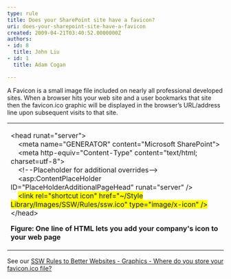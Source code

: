 ```yaml
---
type: rule
title: Does your SharePoint site have a favicon?
uri: does-your-sharepoint-site-have-a-favicon
created: 2009-04-21T03:40:52.0000000Z
authors:
- id: 8
  title: John Liu
- id: 1
  title: Adam Cogan

---
```




<span class='intro'> A Favicon is a small image file included on nearly all professional developed sites. When a browser hits your web site and a user bookmarks that site then the favicon.ico graphic will be displayed in the browser’s URL/address line upon subsequent visits to that site.
 </span>


  <table class="clsSSWTable">
    <tbody>
        <tr>
            <td>
            <p>&lt;head runat=&quot;server&quot;&gt; <br>
            &#160;&#160;&#160; &lt;meta name=&quot;GENERATOR&quot; content=&quot;Microsoft SharePoint&quot;&gt; <br>
            &#160;&#160;&#160; &lt;meta http-equiv=&quot;Content-Type&quot; content=&quot;text/html; charset=utf-8&quot;&gt; <br>
            &#160;&#160;&#160; &lt;!--Placeholder for additional overrides--&gt; <br>
            &#160;&#160;&#160; &lt;asp&#58;ContentPlaceHolder ID=&quot;PlaceHolderAdditionalPageHead&quot; runat=&quot;server&quot; /&gt; <br>
            &#160;&#160;&#160; <font style="background-color&#58;#ffff00;">&lt;link rel=&quot;shortcut icon&quot; href=&quot;~/Style Library/Images/SSW/Rules/ssw.ico&quot; type=&quot;image/x-icon&quot; /&gt;</font> <br>
            &lt;/head&gt; </p>
            <p><b>Figure&#58; One line of HTML lets you add your company's icon to&#160; your web page</b> </p>
            </td>
        </tr>
    </tbody>
</table>
<p>See our <a href="http&#58;//www.ssw.com.au/ssw/Standards/Rules/RulestoBetterWebsitesGraphics.aspx#Favicon">SSW Rules to Better Websites - Graphics - Where do you store your favicon.ico file?</a></p>



